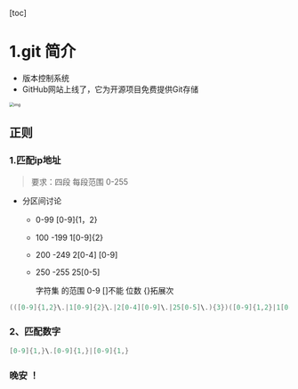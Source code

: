 [toc]
# 1.git 简介
* 版本控制系统
* GitHub网站上线了，它为开源项目免费提供Git存储

<img src="https://cdn.sspai.com/2019/05/24/1de13eae43785e27bbbcd631931fd161.png" alt="img" style="zoom:50%;" />

##  正则

###  1.匹配ip地址

> 要求：四段 每段范围 0-255 

* 分区间讨论

  * 0-99              [0-9]{1，2}

  * 100 -199      1[0-9]{2}

  * 200 -249      2[0-4] [0-9]

  * 250 -255      25[0-5]

    字符集 的范围 0-9 []不能 位数 {}拓展次

``` java 
(([0-9]{1,2}\.|1[0-9]{2}\.|2[0-4][0-9]\.|25[0-5]\.){3})([0-9]{1,2}|1[0-9]{2}|2[0-4][0-9]|25[0-5])
```

### 2、匹配数字

 ``` java
[0-9]{1,}\.[0-9]{1,}|[0-9]{1,}
 ```

###  晚安 ！

